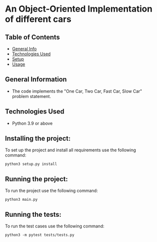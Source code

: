 
# An Object-Oriented Implementation of different cars

## Table of Contents
* [General Info](#general-information)
* [Technologies Used](#technologies-used)
* [Setup](#setup)
* [Usage](#usage)



## General Information
- The code implements the "One Car, Two Car, Fast Car, Slow Car" problem statement.


## Technologies Used
- Python 3.9 or above


## Installing the project:
To set up the project and install all requirements use the following command:

    python3 setup.py install


## Running the project:
To run the project use the following command:

    python3 main.py

## Running the tests:
To run the test cases use the following command:

    python3 -m pytest tests/tests.py
